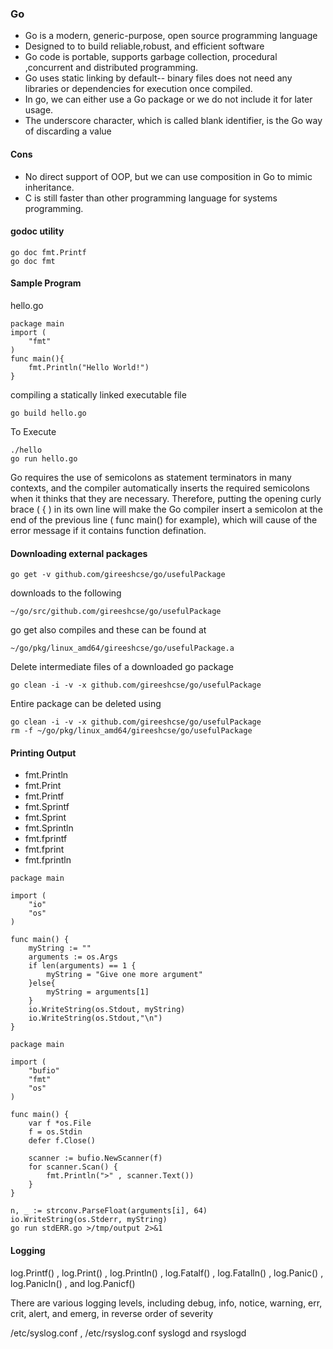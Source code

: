 ### Go

* Go is a modern, generic-purpose, open source programming language
* Designed to to build reliable,robust, and efficient software
* Go code is portable, supports garbage collection, procedural ,concurrent and distributed programming.
* Go uses static linking by default-- binary files does not need any libraries or dependencies for execution once compiled.
* In go, we can either use a Go package or we do not include it for later usage.
* The underscore character, which is called blank identifier, is the Go way of discarding a value

#### Cons

* No direct support of OOP, but we can use composition in Go to mimic inheritance.
* C is still faster than other programming language for systems programming.

#### godoc utility

```
go doc fmt.Printf
go doc fmt
```

#### Sample Program

hello.go
```
package main
import (
    "fmt"
)
func main(){
    fmt.Println("Hello World!")
}
```

compiling a statically linked executable file
```
go build hello.go
```
To Execute
```
./hello
go run hello.go
```

Go requires the use of semicolons as statement terminators in many contexts, and the compiler automatically inserts the required semicolons when it thinks that they are necessary. Therefore, putting the opening curly brace ( { ) in its own line will make the Go compiler insert a semicolon at the end of the previous line ( func main() for example), which will cause of the error message if it contains function defination.

#### Downloading external packages

    go get -v github.com/gireeshcse/go/usefulPackage

downloads to the following 

    ~/go/src/github.com/gireeshcse/go/usefulPackage

go get also compiles and these can be found at

    ~/go/pkg/linux_amd64/gireeshcse/go/usefulPackage.a

Delete intermediate files of a downloaded go package

    go clean -i -v -x github.com/gireeshcse/go/usefulPackage

Entire package can be deleted using

    go clean -i -v -x github.com/gireeshcse/go/usefulPackage
    rm -f ~/go/pkg/linux_amd64/gireeshcse/go/usefulPackage

#### Printing Output

* fmt.Println
* fmt.Print
* fmt.Printf
* fmt.Sprintf
* fmt.Sprint
* fmt.Sprintln
* fmt.fprintf
* fmt.fprint
* fmt.fprintln

```
package main

import (
	"io"
	"os"
)

func main() {
	myString := ""
	arguments := os.Args
	if len(arguments) == 1 {
		myString = "Give one more argument"
	}else{
		myString = arguments[1]
	}
	io.WriteString(os.Stdout, myString)
	io.WriteString(os.Stdout,"\n")
}
```

```
package main

import (
	"bufio"
	"fmt"
	"os"
)

func main() {
	var f *os.File
	f = os.Stdin
	defer f.Close()

	scanner := bufio.NewScanner(f)
	for scanner.Scan() {
		fmt.Println(">" , scanner.Text())
	}
}
```

```
n, _ := strconv.ParseFloat(arguments[i], 64)
io.WriteString(os.Stderr, myString)
go run stdERR.go >/tmp/output 2>&1
```

#### Logging

log.Printf() , log.Print() , log.Println() , log.Fatalf() , log.Fatalln() , log.Panic() , log.Panicln() , and log.Panicf()

There are various logging levels, including debug, info, notice, warning, err, crit, alert, and emerg, in reverse order of severity

/etc/syslog.conf , /etc/rsyslog.conf
syslogd and rsyslogd